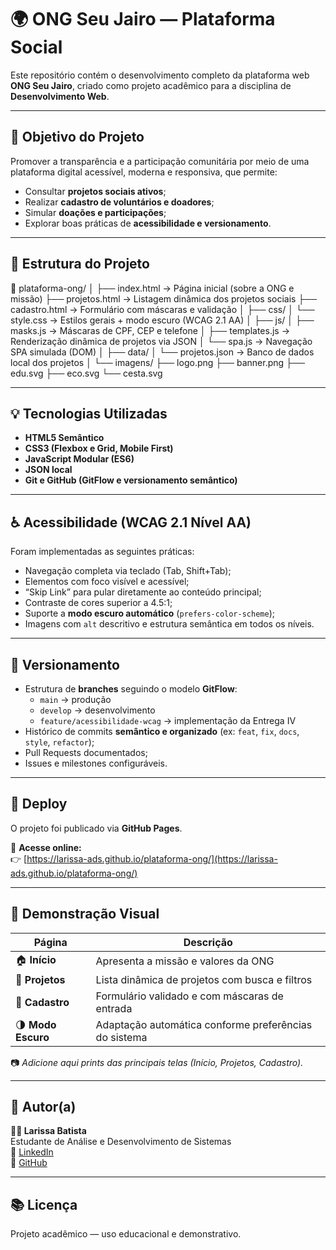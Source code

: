 # 🌍 ONG Seu Jairo — Plataforma Social

Este repositório contém o desenvolvimento completo da plataforma web **ONG Seu Jairo**, criado como projeto acadêmico para a disciplina de **Desenvolvimento Web**.

---

## 🎯 Objetivo do Projeto

Promover a transparência e a participação comunitária por meio de uma plataforma digital acessível, moderna e responsiva, que permite:
- Consultar **projetos sociais ativos**;
- Realizar **cadastro de voluntários e doadores**;
- Simular **doações e participações**;
- Explorar boas práticas de **acessibilidade e versionamento**.

---

## 🧱 Estrutura do Projeto

📁 plataforma-ong/
│
├── index.html → Página inicial (sobre a ONG e missão)
├── projetos.html → Listagem dinâmica dos projetos sociais
├── cadastro.html → Formulário com máscaras e validação
│
├── css/
│ └── style.css → Estilos gerais + modo escuro (WCAG 2.1 AA)
│
├── js/
│ ├── masks.js → Máscaras de CPF, CEP e telefone
│ ├── templates.js → Renderização dinâmica de projetos via JSON
│ └── spa.js → Navegação SPA simulada (DOM)
│
├── data/
│ └── projetos.json → Banco de dados local dos projetos
│
└── imagens/
├── logo.png
├── banner.png
├── edu.svg
├── eco.svg
└── cesta.svg


---

## 💡 Tecnologias Utilizadas

- **HTML5 Semântico**
- **CSS3 (Flexbox e Grid, Mobile First)**
- **JavaScript Modular (ES6)**
- **JSON local**
- **Git e GitHub (GitFlow e versionamento semântico)**

---

## ♿ Acessibilidade (WCAG 2.1 Nível AA)

Foram implementadas as seguintes práticas:

- Navegação completa via teclado (Tab, Shift+Tab);
- Elementos com foco visível e acessível;
- “Skip Link” para pular diretamente ao conteúdo principal;
- Contraste de cores superior a 4.5:1;
- Suporte a **modo escuro automático** (`prefers-color-scheme`);
- Imagens com `alt` descritivo e estrutura semântica em todos os níveis.

---

## 🌱 Versionamento

- Estrutura de **branches** seguindo o modelo **GitFlow**:
  - `main` → produção
  - `develop` → desenvolvimento
  - `feature/acessibilidade-wcag` → implementação da Entrega IV
- Histórico de commits **semântico e organizado** (ex: `feat`, `fix`, `docs`, `style`, `refactor`);
- Pull Requests documentados;
- Issues e milestones configuráveis.

---

## 🚀 Deploy

O projeto foi publicado via **GitHub Pages**.

🔗 **Acesse online:**  
👉 [https://larissa-ads.github.io/plataforma-ong/](https://larissa-ads.github.io/plataforma-ong/)

---

## 📸 Demonstração Visual

| Página | Descrição |
|--------|------------|
| 🏠 **Início** | Apresenta a missão e valores da ONG |
| 💚 **Projetos** | Lista dinâmica de projetos com busca e filtros |
| 📝 **Cadastro** | Formulário validado e com máscaras de entrada |
| 🌗 **Modo Escuro** | Adaptação automática conforme preferências do sistema |

📷 *Adicione aqui prints das principais telas (Início, Projetos, Cadastro).*

---

## 🧾 Autor(a)

**👩‍💻 Larissa Batista**  
Estudante de Análise e Desenvolvimento de Sistemas  
🔗 [LinkedIn](https://www.linkedin.com/in/larissa-batista-96340226a)  
🔗 [GitHub](https://github.com/larissa-ads)

---

## 📚 Licença

Projeto acadêmico — uso educacional e demonstrativo.
